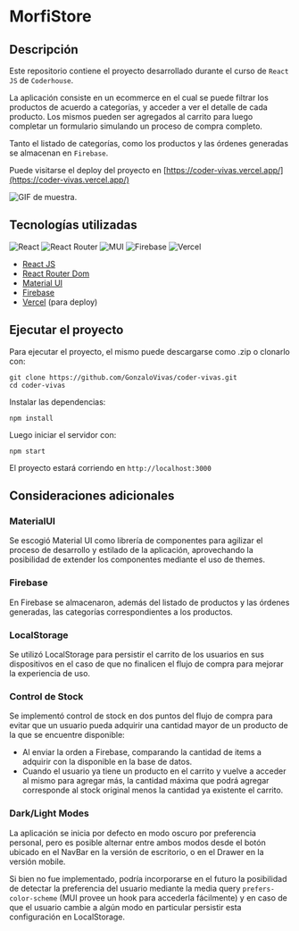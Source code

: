 # MorfiStore

## Descripción

Este repositorio contiene el proyecto desarrollado durante el curso de `React JS` de `Coderhouse`.

La aplicación consiste en un ecommerce en el cual se puede filtrar los productos de acuerdo a categorías, y acceder a ver el detalle de cada producto. Los mismos pueden ser agregados al carrito para luego completar un formulario simulando un proceso de compra completo.

Tanto el listado de categorías, como los productos y las órdenes generadas se almacenan en `Firebase`.

Puede visitarse el deploy del proyecto en [https://coder-vivas.vercel.app/](https://coder-vivas.vercel.app/)

![GIF de muestra.](/public/coder-final.gif "Vista del proyecto.")

## Tecnologías utilizadas

![React](https://img.shields.io/badge/react-%2320232a.svg?style=for-the-badge&logo=react&logoColor=%2361DAFB) ![React Router](https://img.shields.io/badge/React_Router-CA4245?style=for-the-badge&logo=react-router&logoColor=white) ![MUI](https://img.shields.io/badge/MUI-%230081CB.svg?style=for-the-badge&logo=mui&logoColor=white) ![Firebase](https://img.shields.io/badge/firebase-%23039BE5.svg?style=for-the-badge&logo=firebase) ![Vercel](https://img.shields.io/badge/vercel-%23000000.svg?style=for-the-badge&logo=vercel&logoColor=white)

* [React JS](https://reactjs.org/)
* [React Router Dom](https://reactrouter.com/)
* [Material UI](https://mui.com/)
* [Firebase](https://firebase.google.com/)
* [Vercel](https://vercel.com/) (para deploy)

## Ejecutar el proyecto

Para ejecutar el proyecto, el mismo puede descargarse como .zip o clonarlo con:

```
git clone https://github.com/GonzaloVivas/coder-vivas.git
cd coder-vivas
```

Instalar las dependencias:

```
npm install
```

Luego iniciar el servidor con:

```
npm start
```

El proyecto estará corriendo en `http://localhost:3000`

## Consideraciones adicionales

### MaterialUI
Se escogió Material UI como librería de componentes para agilizar el proceso de desarrollo y estilado de la aplicación, aprovechando la posibilidad de extender los componentes mediante el uso de themes.
### Firebase
En Firebase se almacenaron, además del listado de productos y las órdenes generadas, las categorías correspondientes a los productos.
### LocalStorage
Se utilizó LocalStorage para persistir el carrito de los usuarios en sus dispositivos en el caso de que no finalicen el flujo de compra para mejorar la experiencia de uso.
### Control de Stock
Se implementó control de stock en dos puntos del flujo de compra para evitar que un usuario pueda adquirir una cantidad mayor de un producto de la que se encuentre disponible:
* Al enviar la orden a Firebase, comparando la cantidad de items a adquirir con la disponible en la base de datos.
* Cuando el usuario ya tiene un producto en el carrito y vuelve a acceder al mismo para agregar más, la cantidad máxima que podrá agregar corresponde al stock original menos la cantidad ya existente el carrito.
### Dark/Light Modes
La aplicación se inicia por defecto en modo oscuro por preferencia personal, pero es posible alternar entre ambos modos desde el botón ubicado en el NavBar en la versión de escritorio, o en el Drawer en la versión mobile.

Si bien no fue implementado, podría incorporarse en el futuro la posibilidad de detectar la preferencia del usuario mediante la media query `prefers-color-scheme` (MUI provee un hook para accederla fácilmente) y en caso de que el usuario cambie a algún modo en particular persistir esta configuración en LocalStorage.